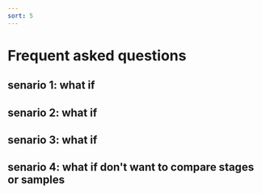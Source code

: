 ```yaml
---
sort: 5
---
```


# Frequent asked questions


## senario 1: what if

## senario 2: what if

## senario 3: what if


## senario 4: what if don't want to compare stages or samples
